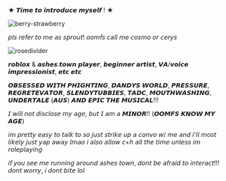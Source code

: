 ★ 𝙏𝙞𝙢𝙚 𝙩𝙤 𝙞𝙣𝙩𝙧𝙤𝙙𝙪𝙘𝙚 𝙢𝙮𝙨𝙚𝙡𝙛 ! ★ 

![berry-strawberry](https://github.com/user-attachments/assets/a66ea699-3dc6-4af0-bf48-4e8a57b6c7df)


𝘱𝘭𝘴 𝘳𝘦𝘧𝘦𝘳 𝘵𝘰 𝘮𝘦 𝘢𝘴 𝘴𝘱𝘳𝘰𝘶𝘵! 𝘰𝘰𝘮𝘧𝘴 𝘤𝘢𝘭𝘭 𝘮𝘦 𝘤𝘰𝘴𝘮𝘰 𝘰𝘳 𝘤𝘦𝘳𝘺𝘴

![rosedivider](https://github.com/user-attachments/assets/c66e573a-dfcb-4258-97f6-d387adccd456)


𝙧𝙤𝙗𝙡𝙤𝙭 & 𝙖𝙨𝙝𝙚𝙨.𝙩𝙤𝙬𝙣 𝙥𝙡𝙖𝙮𝙚𝙧, 𝙗𝙚𝙜𝙞𝙣𝙣𝙚𝙧 𝙖𝙧𝙩𝙞𝙨𝙩, 𝙑𝘼/𝙫𝙤𝙞𝙘𝙚 𝙞𝙢𝙥𝙧𝙚𝙨𝙨𝙞𝙤𝙣𝙞𝙨𝙩, 𝙚𝙩𝙘 𝙚𝙩𝙘

𝙊𝘽𝙎𝙀𝙎𝙎𝙀𝘿 𝙒𝙄𝙏𝙃 𝙋𝙃𝙄𝙂𝙃𝙏𝙄𝙉𝙂, 𝘿𝘼𝙉𝘿𝙔𝙎 𝙒𝙊𝙍𝙇𝘿, 𝙋𝙍𝙀𝙎𝙎𝙐𝙍𝙀, 𝙍𝙀𝙂𝙍𝙀𝙏𝙀𝙑𝘼𝙏𝙊𝙍, 𝙎𝙇𝙀𝙉𝘿𝙔𝙏𝙐𝘽𝘽𝙄𝙀𝙎, 𝙏𝘼𝘿𝘾, 𝙈𝙊𝙐𝙏𝙃𝙒𝘼𝙎𝙃𝙄𝙉𝙂, 𝙐𝙉𝘿𝙀𝙍𝙏𝘼𝙇𝙀 (𝘼𝙐𝙎) 𝘼𝙉𝘿 𝙀𝙋𝙄𝘾 𝙏𝙃𝙀 𝙈𝙐𝙎𝙄𝘾𝘼𝙇!!!

𝘐 𝘸𝘪𝘭𝘭 𝘯𝘰𝘵 𝘥𝘪𝘴𝘤𝘭𝘰𝘴𝘦 𝘮𝘺 𝘢𝘨𝘦, 𝘣𝘶𝘵 𝘐 𝘢𝘮 𝘢 𝙈𝙄𝙉𝙊𝙍!! (𝙊𝙊𝙈𝙁𝙎 𝙆𝙉𝙊𝙒 𝙈𝙔 𝘼𝙂𝙀)

𝘪𝘮 𝘱𝘳𝘦𝘵𝘵𝘺 𝘦𝘢𝘴𝘺 𝘵𝘰 𝘵𝘢𝘭𝘬 𝘵𝘰 𝘴𝘰 𝘫𝘶𝘴𝘵 𝘴𝘵𝘳𝘪𝘬𝘦 𝘶𝘱 𝘢 𝘤𝘰𝘯𝘷𝘰 𝘸/ 𝘮𝘦 𝘢𝘯𝘥 𝘪'𝘭𝘭 𝘮𝘰𝘴𝘵 𝘭𝘪𝘬𝘦𝘭𝘺 𝘫𝘶𝘴𝘵 𝘺𝘢𝘱 𝘢𝘸𝘢𝘺 𝘭𝘮𝘢𝘰
𝘪 𝘢𝘭𝘴𝘰 𝘢𝘭𝘭𝘰𝘸 𝘤+𝘩 𝘢𝘭𝘭 𝘵𝘩𝘦 𝘵𝘪𝘮𝘦 𝘶𝘯𝘭𝘦𝘴𝘴 𝘪𝘮 𝘳𝘰𝘭𝘦𝘱𝘭𝘢𝘺𝘪𝘯𝘨

𝘪𝘧 𝘺𝘰𝘶 𝘴𝘦𝘦 𝘮𝘦 𝘳𝘶𝘯𝘯𝘪𝘯𝘨 𝘢𝘳𝘰𝘶𝘯𝘥 𝘢𝘴𝘩𝘦𝘴 𝘵𝘰𝘸𝘯, 𝘥𝘰𝘯𝘵 𝘣𝘦 𝘢𝘧𝘳𝘢𝘪𝘥 𝘵𝘰 𝘪𝘯𝘵𝘦𝘳𝘢𝘤𝘵!!! 𝘥𝘰𝘯𝘵 𝘸𝘰𝘳𝘳𝘺, 𝘪 𝘥𝘰𝘯𝘵 𝘣𝘪𝘵𝘦 𝘭𝘰𝘭




